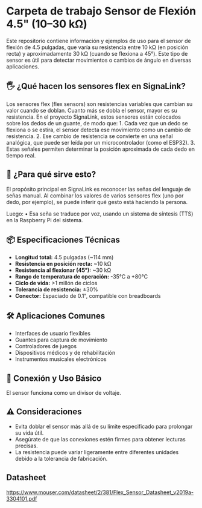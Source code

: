 # Carpeta de trabajo Sensor de Flexión 4.5" (10–30 kΩ)

Este repositorio contiene información y ejemplos de uso para el sensor de flexión de 4.5 pulgadas, que varía su resistencia entre 10 kΩ (en posición recta) y aproximadamente 30 kΩ (cuando se flexiona a 45°). Este tipo de sensor es útil para detectar movimientos o cambios de ángulo en diversas aplicaciones.

## 🖐 ¿Qué hacen los sensores flex en SignaLink?

Los sensores flex (flex sensors) son resistencias variables que cambian su valor cuando se doblan. Cuanto más se dobla el sensor, mayor es su resistencia. En el proyecto SignaLink, estos sensores están colocados sobre los dedos de un guante, de modo que:
	1.	Cada vez que un dedo se flexiona o se estira, el sensor detecta ese movimiento como un cambio de resistencia.
	2.	Ese cambio de resistencia se convierte en una señal analógica, que puede ser leída por un microcontrolador (como el ESP32).
	3.	Estas señales permiten determinar la posición aproximada de cada dedo en tiempo real.

## 🎯 ¿Para qué sirve esto?

El propósito principal en SignaLink es reconocer las señas del lenguaje de señas manual. Al combinar los valores de varios sensores flex (uno por dedo, por ejemplo), se puede inferir qué gesto está haciendo la persona.

Luego:
	•	Esa seña se traduce por voz, usando un sistema de síntesis (TTS) en la Raspberry Pi del sistema.

## 📦 Especificaciones Técnicas

- **Longitud total:** 4.5 pulgadas (~114 mm)
- **Resistencia en posición recta:** ~10 kΩ
- **Resistencia al flexionar (45°):** ~30 kΩ
- **Rango de temperatura de operación:** -35°C a +80°C
- **Ciclo de vida:** >1 millón de ciclos
- **Tolerancia de resistencia:** ±30%
- **Conector:** Espaciado de 0.1", compatible con breadboards

## 🛠️ Aplicaciones Comunes

- Interfaces de usuario flexibles
- Guantes para captura de movimiento
- Controladores de juegos
- Dispositivos médicos y de rehabilitación
- Instrumentos musicales electrónicos

## 🔌 Conexión y Uso Básico

El sensor funciona como un divisor de voltaje. 

## ⚠️ Consideraciones
- Evita doblar el sensor más allá de su límite especificado para prolongar su vida útil.
- Asegúrate de que las conexiones estén firmes para obtener lecturas precisas.
- La resistencia puede variar ligeramente entre diferentes unidades debido a la tolerancia de fabricación.

## Datasheet

https://www.mouser.com/datasheet/2/381/Flex_Sensor_Datasheet_v2019a-3304101.pdf
